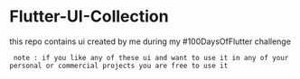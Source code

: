 # Flutter-UI-Collection
this repo contains ui created by me during my #100DaysOfFlutter challenge

` note : if you like any of these ui and want to use it in any of your personal or commercial projects you are free to use it`
